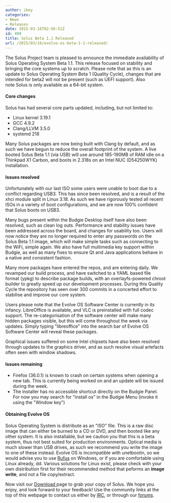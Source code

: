 ```yaml
---
author: ikey
categories:
- News
- Releases
date: 2015-03-16T02:56:51Z
id: 499
title: Solus Beta 1.1 Released
url: /2015/03/16/evolve-os-beta-1-1-released/
---
```


The Solus Project team is pleased to announce the immediate availability of Solus Operating System Beta 1.1. This release focused on stability and bringing the core 
systems up to scratch. Please note that as this is an update to Solus Operating System Beta 1 (Quality Cycle), changes that are intended for beta2 will not be present 
(such as UEFI support). Also note Solus is only available as a 64-bit system. 

<!--more-->

#### Core changes

Solus has had several core parts updated, including, but not limited to:

- Linux kernel 3.19.1
- GCC 4.9.2
- Clang/LLVM 3.5.0
- systemd 218

Many Solus packages are now being built with Clang by default, and as such we have begun to reduce the overall footprint of the system. A live booted Solus Beta 1.1 (via USB) will use around 185-190MB of RAM idle on a Thinkpad X1 Carbon, and boots in 2.318s on an Intel NUC (D54250WYK) installation.

#### Issues resolved

Unfortunately with our last ISO some users were unable to boot due to a conflict regarding USB3. This has since been resolved, and is a result of the xhci module 
split in Linux 3.18. As such we have rigorously tested all recent ISOs in a variety of boot configurations, and we are now 100% confident that Solus boots on USB3.
 
Many bugs present within the Budgie Desktop itself have also been resolved, such as clean log outs. Performance and stability issues have been addressed across the 
board, and changes for usability too. Users will now notice they are no longer required to enter any passwords on the Solus Beta 1.1 image, which will make simple tasks 
such as connecting to the WiFi, simple again. We also have full multimedia key support within Budgie, as well as many fixes to ensure Qt and Java applications behave in 
a native and consistent fashion.
 
Many more packages have entered the repos, and are entering daily. We revamped our build process, and have switched to a YAML based file format (ypkg) to describe 
package builds, with an overlayfs-powered chroot builder to greatly speed up our development processes. During this Quality Cycle the repository has seen over 300 
commits in a concerted effort to stabilise and improve our core system.
 
Users please note that the Evolve OS Software Center is currently in its infancy. LibreOffice is available, and VLC is preinstalled with full codec support. The re-categorisation 
of the software center will make many hidden packages visible, but this will come throughout the week via updates. Simply typing "libreoffice" into the search bar of Evolve 
OS Software Center will reveal these packages.
 
Graphical issues suffered on some Intel chipsets have also been resolved through updates to the graphics driver, and as such resolve visual artefacts often seen with 
window shadows.

#### Issues remaining

- Firefox (36.0.1) is known to crash on certain systems when opening a new tab. This is currently being worked on and an update will be issued during the week.
- The installer has no accessible shortcut directly on the Budgie Panel. For now you may search for "install os" in the Budgie Menu (invoke it using the "Window key")

#### Obtaining Evolve OS
 
Solus Operating System is distribute as an "ISO" file. This is a raw disc image that can either be burned to a CD or DVD, and then booted like any other system. It is also 
installable, but we caution you that this is a beta system, thus not best suited for production environments. Optical media is much slower than USB drives, as such we 
recommend you write the image to one of these instead. Evolve OS is incompatible with unetbootin, so we would advise you to use [Rufus](https://rufus.akeo.ie/) 
on Windows, or if you are comfortable using Linux already, dd. Various solutions for Linux exist, please check with your own distribution first for their recommended 
method that peforms an **image write**, and not a file copy/extract.
 
Now visit our [Download ](https://solus-project.com/download/) page to grab your copy of Solus. We hope you enjoy, and look forward to your feedback! Use the 
community links at the top of this webpage to contact us either by [IRC](irc://irc.freenode.net/#evolveos), or through our [forums](https://solus-project.com/forums/).
